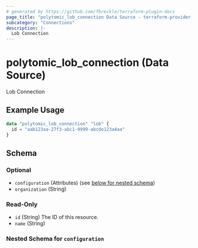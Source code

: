 ```yaml
---
# generated by https://github.com/fbreckle/terraform-plugin-docs
page_title: "polytomic_lob_connection Data Source - terraform-provider-polytomic"
subcategory: "Connections"
description: |-
  Lob Connection
---
```


# polytomic_lob_connection (Data Source)

Lob Connection

## Example Usage

```terraform
data "polytomic_lob_connection" "lob" {
  id = "aab123aa-27f3-abc1-9999-abcde123a4aa"
}
```

<!-- schema generated by tfplugindocs -->
## Schema

### Optional

- `configuration` (Attributes) (see [below for nested schema](#nestedatt--configuration))
- `organization` (String)

### Read-Only

- `id` (String) The ID of this resource.
- `name` (String)

<a id="nestedatt--configuration"></a>
### Nested Schema for `configuration`


